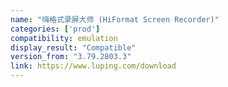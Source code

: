 ```yaml
---
name: "嗨格式录屏大师 (HiFormat Screen Recorder)"
categories: ['prod']
compatibility: emulation
display_result: "Compatible"
version_from: "3.79.2803.3"
link: https://www.luping.com/download
---
```


